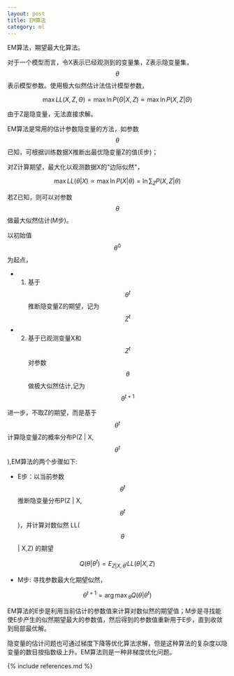 ```yaml
---
layout: post
title: EM算法
category: ml
---
```


EM算法，期望最大化算法。

对于一个模型而言，令X表示已经观测到的变量集，Z表示隐变量集，$$\theta$$表示模型参数。使用极大似然估计法估计模型参数，

$$\max LL(X,Z,\Theta )=\max \ln P(\Theta | X,Z)\propto \max \ln P(X,Z|\Theta )$$

由于Z是隐变量，无法直接求解。

EM算法是常用的估计参数隐变量的方法，如参数$$\theta$$已知，可根据训练数据X推断出最优隐变量Z的值(E步)；

对Z计算期望，最大化以观测数据X的"边际似然"，

$$\max LL(\theta | X) \propto \max \ln P(X | \theta)=\ln \sum _{Z} P(X,Z | \theta)$$

若Z已知，则可以对参数$$\theta$$做最大似然估计(M步)。

以初始值$$\theta^{0}$$为起点，

+ 1. 基于$$\theta^{t}$$推断隐变量Z的期望，记为$$Z^{t}$$
+ 2. 基于已观测变量X和$$Z^{t}$$对参数$$\theta$$做极大似然估计,记为$$\theta^{t+1}$$

进一步，不取Z的期望，而是基于$$\theta^{t}$$计算隐变量Z的概率分布P(Z | X,$$\theta^{t}$$ ),EM算法的两个步骤如下:

+  E步：以当前参数$$\theta^{t}$$推断隐变量分布P(Z | X,$$\theta^{t}$$ )，并计算对数似然 LL($$\theta $$ | X,Z) 的期望

$$ Q(\theta | \theta^{t}) =E_{Z|X,\theta^{t}} LL(\theta | X,Z) $$

+  M步: 寻找参数最大化期望似然，
		
$$ \theta^{t+1}={\arg \max}_{\theta} Q(\theta | \theta^{t}) $$

EM算法的E步是利用当前估计的参数值来计算对数似然的期望值；M步是寻找能使E步产生的似然期望最大的参数值，然后得到的参数值重新用于E步，直到收敛到局部最优解。

隐变量的估计问题也可通过梯度下降等优化算法求解，但是这种算法的复杂度以隐变量的数目按指数级上升。EM算法则是一种非梯度优化问题。

{% include references.md %}

